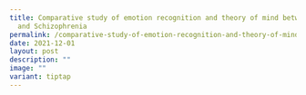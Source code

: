```yaml
---
title: Comparative study of emotion recognition and theory of mind between MDD
  and Schizophrenia
permalink: /comparative-study-of-emotion-recognition-and-theory-of-mind-between-mdd-and-schizophrenia/
date: 2021-12-01
layout: post
description: ""
image: ""
variant: tiptap
---
```

